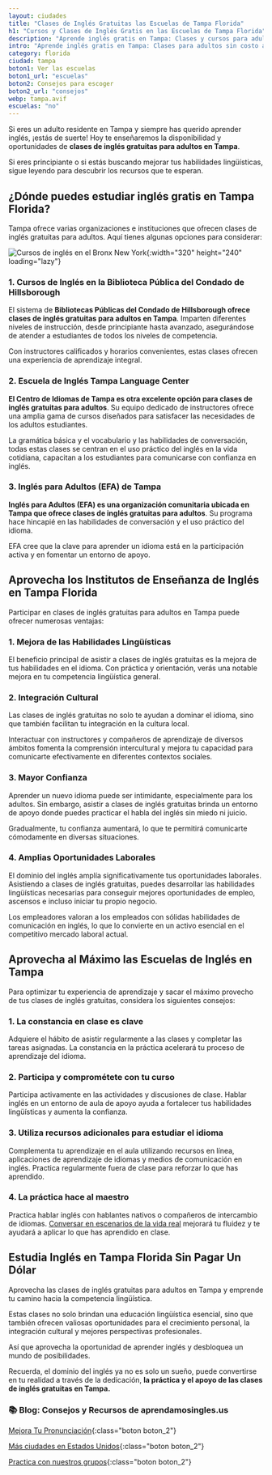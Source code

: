```yaml
---
layout: ciudades
title: "Clases de Inglés Gratuitas las Escuelas de Tampa Florida"
h1: "Cursos y Clases de Inglés Gratis en las Escuelas de Tampa Florida"
description: "Aprende inglés gratis en Tampa: Clases y cursos para adultos sin costo. Mejora tus habilidades y amplía tus oportunidades. ¡Aprovecha hoy!"
intro: "Aprende inglés gratis en Tampa: Clases para adultos sin costo alguno"
category: florida
ciudad: tampa
boton1: Ver las escuelas
boton1_url: "escuelas"
boton2: Consejos para escoger
boton2_url: "consejos"
webp: tampa.avif
escuelas: "no"
---
```

Si eres un adulto residente en Tampa y siempre has querido aprender inglés, ¡estás de suerte! Hoy te enseñaremos la disponibilidad y oportunidades de **clases de inglés gratuitas para adultos en Tampa**.

Si eres principiante o si estás buscando mejorar tus habilidades lingüísticas, sigue leyendo para descubrir los recursos que te esperan.

## ¿Dónde puedes estudiar inglés gratis en Tampa Florida?

Tampa ofrece varias organizaciones e instituciones que ofrecen clases de inglés gratuitas para adultos. Aquí tienes algunas opciones para considerar:

![Cursos de inglés en el Bronx New York]({{site.baseurl}}/img/{{page.webp}} "Clases inglés {{page.ciudad|capitalize}}"){:width="320" height="240" loading="lazy"}

### 1. Cursos de Inglés en la Biblioteca Pública del Condado de Hillsborough

El sistema de **Bibliotecas Públicas del Condado de Hillsborough ofrece clases de inglés gratuitas para adultos en Tampa**. Imparten diferentes niveles de instrucción, desde principiante hasta avanzado, asegurándose de atender a estudiantes de todos los niveles de competencia.

Con instructores calificados y horarios convenientes, estas clases ofrecen una experiencia de aprendizaje integral.

### 2. Escuela de Inglés Tampa Language Center

**El Centro de Idiomas de Tampa es otra excelente opción para clases de inglés gratuitas para adultos**. Su equipo dedicado de instructores ofrece una amplia gama de cursos diseñados para satisfacer las necesidades de los adultos estudiantes.

La gramática básica y el vocabulario y las habilidades de conversación, todas estas clases se centran en el uso práctico del inglés en la vida cotidiana, capacitan a los estudiantes para comunicarse con confianza en inglés.

### 3. Inglés para Adultos (EFA) de Tampa

**Inglés para Adultos (EFA) es una organización comunitaria ubicada en Tampa que ofrece clases de inglés gratuitas para adultos**. Su programa hace hincapié en las habilidades de conversación y el uso práctico del idioma.

EFA cree que la clave para aprender un idioma está en la participación activa y en fomentar un entorno de apoyo.

## Aprovecha los Institutos de Enseñanza de Inglés en Tampa Florida

Participar en clases de inglés gratuitas para adultos en Tampa puede ofrecer numerosas ventajas:

### 1. Mejora de las Habilidades Lingüísticas

El beneficio principal de asistir a clases de inglés gratuitas es la mejora de tus habilidades en el idioma. Con práctica y orientación, verás una notable mejora en tu competencia lingüística general.

### 2. Integración Cultural

Las clases de inglés gratuitas no solo te ayudan a dominar el idioma, sino que también facilitan tu integración en la cultura local.

Interactuar con instructores y compañeros de aprendizaje de diversos ámbitos fomenta la comprensión intercultural y mejora tu capacidad para comunicarte efectivamente en diferentes contextos sociales.

### 3. Mayor Confianza

Aprender un nuevo idioma puede ser intimidante, especialmente para los adultos. Sin embargo, asistir a clases de inglés gratuitas brinda un entorno de apoyo donde puedes practicar el habla del inglés sin miedo ni juicio.

Gradualmente, tu confianza aumentará, lo que te permitirá comunicarte cómodamente en diversas situaciones.

### 4. Amplias Oportunidades Laborales

El dominio del inglés amplía significativamente tus oportunidades laborales. Asistiendo a clases de inglés gratuitas, puedes desarrollar las habilidades lingüísticas necesarias para conseguir mejores oportunidades de empleo, ascensos e incluso iniciar tu propio negocio.

Los empleadores valoran a los empleados con sólidas habilidades de comunicación en inglés, lo que lo convierte en un activo esencial en el competitivo mercado laboral actual.

## Aprovecha al Máximo las Escuelas de Inglés en Tampa

Para optimizar tu experiencia de aprendizaje y sacar el máximo provecho de tus clases de inglés gratuitas, considera los siguientes consejos:

### 1. La constancia en clase es clave

Adquiere el hábito de asistir regularmente a las clases y completar las tareas asignadas. La constancia en la práctica acelerará tu proceso de aprendizaje del idioma.

### 2. Participa y comprométete con tu curso

Participa activamente en las actividades y discusiones de clase. Hablar inglés en un entorno de aula de apoyo ayuda a fortalecer tus habilidades lingüísticas y aumenta la confianza.

### 3. Utiliza recursos adicionales para estudiar el idioma

Complementa tu aprendizaje en el aula utilizando recursos en línea, aplicaciones de aprendizaje de idiomas y medios de comunicación en inglés. Practica regularmente fuera de clase para reforzar lo que has aprendido.

### 4. La práctica hace al maestro

Practica hablar inglés con hablantes nativos o compañeros de intercambio de idiomas. [Conversar en escenarios de la vida real]({{'clases-en-linea'|relative_url}}) mejorará tu fluidez y te ayudará a aplicar lo que has aprendido en clase.

## Estudia Inglés en Tampa Florida Sin Pagar Un Dólar

Aprovecha las clases de inglés gratuitas para adultos en Tampa y emprende tu camino hacia la competencia lingüística.

Estas clases no solo brindan una educación lingüística esencial, sino que también ofrecen valiosas oportunidades para el crecimiento personal, la integración cultural y mejores perspectivas profesionales.

Así que aprovecha la oportunidad de aprender inglés y desbloquea un mundo de posibilidades.

Recuerda, el dominio del inglés ya no es solo un sueño, puede convertirse en tu realidad a través de la dedicación, **la práctica y el apoyo de las clases de inglés gratuitas en Tampa.**

### 📚 Blog: Consejos y Recursos de aprendamosingles.us

[Mejora Tu Pronunciación]({{'blog'|relative_url}}){:class="boton boton_2"}

[Más ciudades en Estados Unidos]({{'escuelas'|relative_url}}){:class="boton boton_2"}

[Practica con nuestros grupos]({{'clases-en-linea'|relative_url}}){:class="boton boton_2"}
